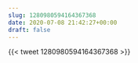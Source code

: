 ```yaml
---
slug: 1280980594164367368
date: 2020-07-08 21:42:27+00:00
draft: false
---
```


{{< tweet 1280980594164367368 >}}
